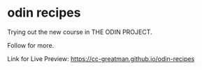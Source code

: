 # odin recipes

Trying out the new course in THE ODIN PROJECT.

Follow for more.

Link for Live Preview: https://cc-greatman.github.io/odin-recipes
